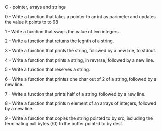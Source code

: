 C - pointer, arrays and strings

0 - Write a function that takes a pointer to an int as parimeter and updates the value it points to to 98

1 - Write a function that swaps the value of two integers.

2 - Write a function that returns the legnth of a string.

3 - Write a function that prints the string, followed by a new line, to stdout.

4 - Write a function that prints a string, in reverse, followed by a new line.

5 - Write a function that reserves a string.

6 - Write a function that printes one char out of 2 of a string, followed by a new line.

7 - Write a function that prints half of a string, followed by a new line.

8 - Write a function that prints n element of an arrays of integers, followed by a new line.

9 - Write a function that copies the string pointed to by src, including the terminating null bytes (\0) to the buffer pointed to by dest.
